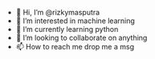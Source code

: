 - 👋 Hi, I’m @rizkymasputra
- 👀 I’m interested in machine learning
- 🌱 I’m currently learning python
- 💞️ I’m looking to collaborate on anything
- 📫 How to reach me drop me a msg

<!---
rizkymasputra/rizkymasputra is a ✨ special ✨ repository because its `README.md` (this file) appears on your GitHub profile.
You can click the Preview link to take a look at your changes.
--->

